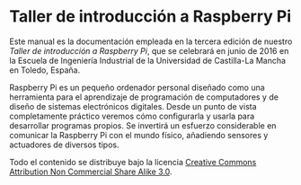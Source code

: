 # Taller de introducción a Raspberry Pi

Este manual es la documentación empleada en la tercera edición de
nuestro *Taller de introducción a Raspberry Pi*, que se celebrará en
junio de 2016 en la Escuela de Ingeniería Industrial de la Universidad
de Castilla-La Mancha en Toledo, España.

Raspberry Pi es un pequeño ordenador personal diseñado como una
herramienta para el aprendizaje de programación de computadores y de
diseño de sistemas electrónicos digitales.  Desde un punto de vista
completamente práctico veremos cómo configurarla y usarla para
desarrollar programas propios.  Se invertirá un esfuerzo considerable
en comunicar la Raspberry Pi con el mundo físico, añadiendo sensores y
actuadores de diversos tipos.

Todo el contenido se distribuye bajo la licencia [Creative Commons
Attribution Non Commercial Share Alike
3.0](http://creativecommons.org/licenses/by-nc-sa/3.0/).
